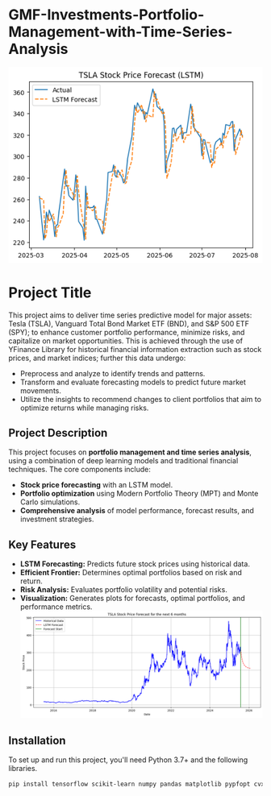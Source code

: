 # GMF-Investments-Portfolio-Management-with-Time-Series-Analysis
![alt text](image.png)
# Project Title

This project aims to deliver time series predictive model for major assets: Tesla (TSLA), Vanguard
Total Bond Market ETF (BND), and S&P 500 ETF (SPY); to enhance customer portfolio
performance, minimize risks, and capitalize on market opportunities. This is achieved through the
use of YFinance Library for historical financial information extraction such as stock prices, and
market indices; further this data undergo:
   - Preprocess and analyze to identify trends and patterns.
   - Transform and evaluate forecasting models to predict future market movements.
   - Utilize the insights to recommend changes to client portfolios that aim to optimize returns
while managing risks.

## Project Description

This project focuses on **portfolio management and time series analysis**, using a combination of deep learning models and traditional financial techniques. The core components include:

  - **Stock price forecasting** with an LSTM model.
  - **Portfolio optimization** using Modern Portfolio Theory (MPT) and Monte Carlo simulations.
  - **Comprehensive analysis** of model performance, forecast results, and investment strategies.

## Key Features

  - **LSTM Forecasting:** Predicts future stock prices using historical data.
  - **Efficient Frontier:** Determines optimal portfolios based on risk and return.
  - **Risk Analysis:** Evaluates portfolio volatility and potential risks.
  - **Visualization:** Generates plots for forecasts, optimal portfolios, and performance metrics.
![alt text](image-1.png)
## Installation

To set up and run this project, you'll need Python 3.7+ and the following libraries.

```bash
pip install tensorflow scikit-learn numpy pandas matplotlib pypfopt cvxpy
```



